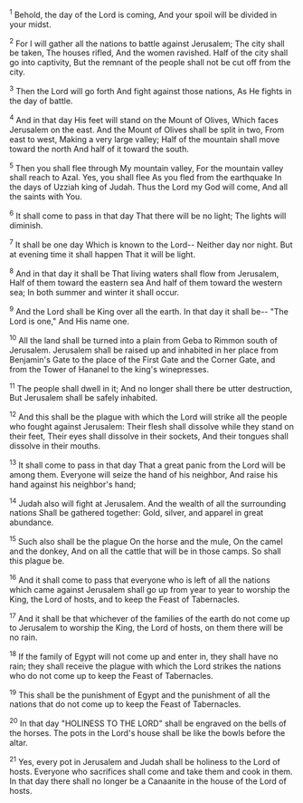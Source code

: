 <sup>1</sup> 
Behold, the day of the Lord is coming, And your spoil will be divided in your midst. 

<sup>2</sup> 
For I will gather all the nations to battle against Jerusalem; The city shall be taken, The houses rifled, And the women ravished. Half of the city shall go into captivity, But the remnant of the people shall not be cut off from the city. 

<sup>3</sup> 
Then the Lord will go forth And fight against those nations, As He fights in the day of battle. 

<sup>4</sup> 
And in that day His feet will stand on the Mount of Olives, Which faces Jerusalem on the east. And the Mount of Olives shall be split in two, From east to west, Making a very large valley; Half of the mountain shall move toward the north And half of it toward the south. 

<sup>5</sup> 
Then you shall flee through My mountain valley, For the mountain valley shall reach to Azal. Yes, you shall flee As you fled from the earthquake In the days of Uzziah king of Judah. Thus the Lord my God will come, And all the saints with You. 

<sup>6</sup> 
It shall come to pass in that day That there will be no light; The lights will diminish. 

<sup>7</sup> 
It shall be one day Which is known to the Lord-- Neither day nor night. But at evening time it shall happen That it will be light. 

<sup>8</sup> 
And in that day it shall be That living waters shall flow from Jerusalem, Half of them toward the eastern sea And half of them toward the western sea; In both summer and winter it shall occur. 

<sup>9</sup> 
And the Lord shall be King over all the earth. In that day it shall be-- "The Lord is one," And His name one. 

<sup>10</sup> 
All the land shall be turned into a plain from Geba to Rimmon south of Jerusalem. Jerusalem shall be raised up and inhabited in her place from Benjamin's Gate to the place of the First Gate and the Corner Gate, and from the Tower of Hananel to the king's winepresses. 

<sup>11</sup> 
The people shall dwell in it; And no longer shall there be utter destruction, But Jerusalem shall be safely inhabited. 

<sup>12</sup> 
And this shall be the plague with which the Lord will strike all the people who fought against Jerusalem: Their flesh shall dissolve while they stand on their feet, Their eyes shall dissolve in their sockets, And their tongues shall dissolve in their mouths. 

<sup>13</sup> 
It shall come to pass in that day That a great panic from the Lord will be among them. Everyone will seize the hand of his neighbor, And raise his hand against his neighbor's hand; 

<sup>14</sup> 
Judah also will fight at Jerusalem. And the wealth of all the surrounding nations Shall be gathered together: Gold, silver, and apparel in great abundance. 

<sup>15</sup> 
Such also shall be the plague On the horse and the mule, On the camel and the donkey, And on all the cattle that will be in those camps. So shall this plague be.

<sup>16</sup> 
And it shall come to pass that everyone who is left of all the nations which came against Jerusalem shall go up from year to year to worship the King, the Lord of hosts, and to keep the Feast of Tabernacles. 

<sup>17</sup> 
And it shall be that whichever of the families of the earth do not come up to Jerusalem to worship the King, the Lord of hosts, on them there will be no rain. 

<sup>18</sup> 
If the family of Egypt will not come up and enter in, they shall have no rain; they shall receive the plague with which the Lord strikes the nations who do not come up to keep the Feast of Tabernacles. 

<sup>19</sup> 
This shall be the punishment of Egypt and the punishment of all the nations that do not come up to keep the Feast of Tabernacles. 

<sup>20</sup> 
In that day "HOLINESS TO THE LORD" shall be engraved on the bells of the horses. The pots in the Lord's house shall be like the bowls before the altar. 

<sup>21</sup> 
Yes, every pot in Jerusalem and Judah shall be holiness to the Lord of hosts. Everyone who sacrifices shall come and take them and cook in them. In that day there shall no longer be a Canaanite in the house of the Lord of hosts.